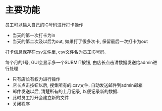 # 主要功能

员工可以输入自己的IC号码进行打卡操作

- 当天的第一次打卡为in
- 当天的第二次及以后为out, 如果打了很多次卡, 保留最后一次打卡为out

打卡信息保存在csv文件里, csv文件名为员工IC号码.

每个月的1号, GUI会显示多一个SUBMIT按钮, 由店长点击讲数据发送给admin进行处理

- 只有店长有权力进行操作
- 店长点击按钮以后, 搜集所有的.csv文件, 自动发送邮件到admin邮箱
- 邮件发送以后, 清楚所有的上月记录, 以便记录新的数据.
- 此时员工打开会建立新的文件
- 关闭程序
